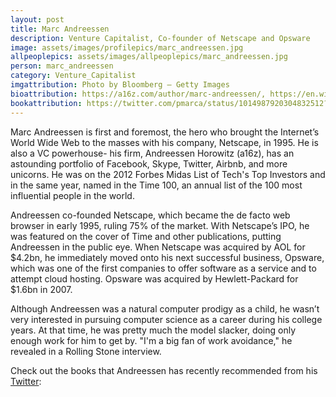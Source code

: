 ```yaml
---
layout: post
title: Marc Andreessen
description: Venture Capitalist, Co-founder of Netscape and Opsware
image: assets/images/profilepics/marc_andreessen.jpg
allpeoplepics: assets/images/allpeoplepics/marc_andreessen.jpg
person: marc_andreessen
category: Venture_Capitalist
imgattribution: Photo by Bloomberg — Getty Images
bioattribution: https://a16z.com/author/marc-andreessen/, https://en.wikipedia.org/wiki/Marc_Andreessen, https://www.entrepreneur.com/article/197600
bookattribution: https://twitter.com/pmarca/status/1014987920304832512?lang=en
---
```


Marc Andreessen is first and foremost, the hero who brought the Internet’s World Wide Web to the masses with his company, Netscape, in 1995. He is also a VC powerhouse- his firm, Andreessen Horowitz (a16z), has an astounding portfolio of Facebook, Skype, Twitter, Airbnb, and more unicorns. He was on the 2012 Forbes Midas List of Tech's Top Investors and in the same year, named in the Time 100, an annual list of the 100 most influential people in the world.

Andreessen co-founded Netscape, which became the de facto web browser in early 1995, ruling 75% of the market. With Netscape’s IPO, he was featured on the cover of Time and other publications, putting Andreessen in the public eye. When Netscape was acquired by AOL for $4.2bn, he immediately moved onto his next successful business, Opsware, which was one of the first companies to offer software as a service and to attempt cloud hosting. Opsware was acquired by Hewlett-Packard for $1.6bn in 2007.

Although Andreessen was a natural computer prodigy as a child, he wasn’t very interested in pursuing computer science as a career during his college years. At that time, he was pretty much the model slacker, doing only enough work for him to get by. "I'm a big fan of work avoidance," he revealed in a Rolling Stone interview.

Check out the books that Andreessen has recently recommended from his <a href="https://twitter.com/pmarca/status/1014987920304832512?lang=en">Twitter</a>:






